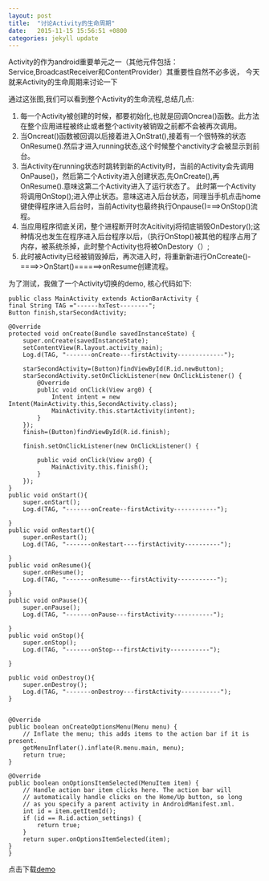 ```yaml
---
layout: post
title:  "讨论Activity的生命周期"
date:   2015-11-15 15:56:51 +0800
categories: jekyll update
---
```

Activity的作为android重要单元之一（其他元件包括：Service,BroadcastReceiver和ContentProvider）其重要性自然不必多说， 今天就来Activity的生命周期来讨论一下


通过这张图,我们可以看到整个Activity的生命流程,总结几点:

 1. 每一个Activity被创建的时候，都要初始化,也就是回调Oncrea()函数。此方法在整个应用进程被终止或者整个activity被销毁之前都不会被再次调用。
 2. 当Oncreat()函数被回调以后接着进入OnStrat(),接着有一个很特殊的状态OnResume().然后才进入running状态,这个时候整个anctivity才会被显示到前台。
 3. 当Activity在running状态时跳转到新的Activity时，当前的Activity会先调用OnPause()，然后第二个Activity进入创建状态,先OnCreate(),再OnResume().意味这第二个Activity进入了运行状态了。
    此时第一个Activity将调用OnStop();进入停止状态。意味这进入后台状态，同理当手机点击home键使得程序进入后台时，当前Activity也最终执行Onpause()===>OnStop()流程。
 4. 当应用程序彻底关闭，整个进程断开时次Acitivityj将彻底销毁OnDestory();这种情况也发生在程序进入后台程序以后，（执行OnStop()被其他的程序占用了内存，被系统杀掉，此时整个Activity也将被OnDestory（）;
 5. 此时被Activity已经被销毁掉后，再次进入时，将重新新进行OnCcreate()-====>>OnStart()======>onResume创建流程。
 
为了测试，我做了一个Activity切换的demo, 核心代码如下:


    public class MainActivity extends ActionBarActivity {
    final String TAG ="------hxTest--------";
	Button finish,starSecondActivity;

    @Override
    protected void onCreate(Bundle savedInstanceState) {
        super.onCreate(savedInstanceState);
        setContentView(R.layout.activity_main);
        Log.d(TAG, "-------onCreate---firstActivity-------------");
        
        starSecondActivity=(Button)findViewById(R.id.newButton);
        starSecondActivity.setOnClickListener(new OnClickListener() {
			@Override
			public void onClick(View arg0) {
				Intent intent = new Intent(MainActivity.this,SecondActivity.class);
				MainActivity.this.startActivity(intent);
			}
		});
        finish=(Button)findViewById(R.id.finish);
        
        finish.setOnClickListener(new OnClickListener() {
			
			public void onClick(View arg0) {
				MainActivity.this.finish();
			}
		});
    }
    public void onStart(){
    	super.onStart();
    	Log.d(TAG, "-------onCreate--firstActivity------------");
    	
    }
    public void onRestart(){
    	super.onRestart();
    	Log.d(TAG, "-------onRestart----firstActivity----------");
    	
    }
    public void onResume(){
    	super.onResume();
    	Log.d(TAG, "-------onResume---firstActivity-----------");
    	
    }
    public void onPause(){
    	super.onPause();
    	Log.d(TAG, "-------onPause---firstActivity-----------");
    	
    }
    public void onStop(){
    	super.onStop();
    	Log.d(TAG, "-------onStop---firstActivity-----------");
    	
    }
    
    public void onDestroy(){
    	super.onDestroy();
    	Log.d(TAG, "-------onDestroy---firstActivity-----------");
    }


    @Override
    public boolean onCreateOptionsMenu(Menu menu) {
        // Inflate the menu; this adds items to the action bar if it is present.
        getMenuInflater().inflate(R.menu.main, menu);
        return true;
    }

    @Override
    public boolean onOptionsItemSelected(MenuItem item) {
        // Handle action bar item clicks here. The action bar will
        // automatically handle clicks on the Home/Up button, so long
        // as you specify a parent activity in AndroidManifest.xml.
        int id = item.getItemId();
        if (id == R.id.action_settings) {
            return true;
        }
        return super.onOptionsItemSelected(item);
    }
    }

点击下载[demo](http://download.csdn.net/detail/u010178833/7923245 "demo")
